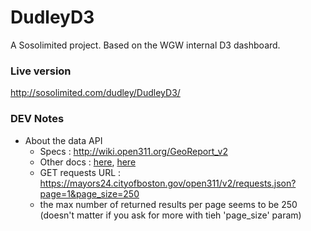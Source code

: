 DudleyD3
=============

A Sosolimited project.
Based on the WGW internal D3 dashboard.

### Live version
http://sosolimited.com/dudley/DudleyD3/

### DEV Notes

* About the data API 
  * Specs : http://wiki.open311.org/GeoReport_v2
  * Other docs : [here](https://docs.google.com/a/sosolimited.com/document/d/1rHFs3AdrBHuPhOHDcUGEkRCRM87SfSTD4kfAApdZS2Q/edit), [here](https://docs.google.com/a/sosolimited.com/document/d/1iM1XA-x_TL8eCNaQ5YKy2DPdTTaL4FyJ27L0P9E514I/edit)
  * GET requests URL : https://mayors24.cityofboston.gov/open311/v2/requests.json?page=1&page_size=250
  * the max number of returned results per page seems to be 250 (doesn't matter if you ask for more with tieh 'page_size' param)